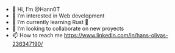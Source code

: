 - 👋 Hi, I’m @Hann0T
- 👀 I’m interested in Web development
- 🌱 I’m currently learning Rust 🦀
- 💞️ I’m looking to collaborate on new proyects
- 📫 How to reach me https://www.linkedin.com/in/hans-olivas-236347190/
